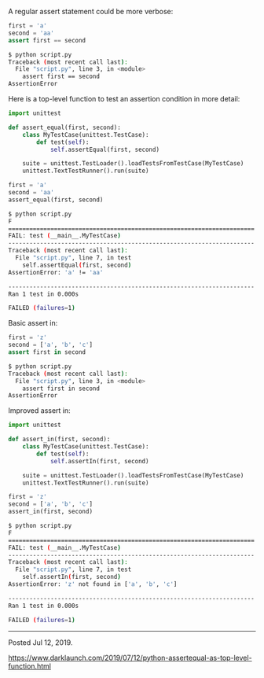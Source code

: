 A regular assert statement could be more verbose:

```python
first = 'a'
second = 'aa'
assert first == second
```

```bash
$ python script.py
Traceback (most recent call last):
  File "script.py", line 3, in <module>
    assert first == second
AssertionError
```

Here is a top-level function to test an assertion condition in more detail:

```python
import unittest

def assert_equal(first, second):
    class MyTestCase(unittest.TestCase):
        def test(self):
            self.assertEqual(first, second)

    suite = unittest.TestLoader().loadTestsFromTestCase(MyTestCase)
    unittest.TextTestRunner().run(suite)

first = 'a'
second = 'aa'
assert_equal(first, second)
```

```bash
$ python script.py
F
======================================================================
FAIL: test (__main__.MyTestCase)
----------------------------------------------------------------------
Traceback (most recent call last):
  File "script.py", line 7, in test
    self.assertEqual(first, second)
AssertionError: 'a' != 'aa'

----------------------------------------------------------------------
Ran 1 test in 0.000s

FAILED (failures=1)
```

Basic assert in:

```python
first = 'z'
second = ['a', 'b', 'c']
assert first in second
```

```bash
$ python script.py
Traceback (most recent call last):
  File "script.py", line 3, in <module>
    assert first in second
AssertionError
```

Improved assert in:

```python
import unittest

def assert_in(first, second):
    class MyTestCase(unittest.TestCase):
        def test(self):
            self.assertIn(first, second)

    suite = unittest.TestLoader().loadTestsFromTestCase(MyTestCase)
    unittest.TextTestRunner().run(suite)

first = 'z'
second = ['a', 'b', 'c']
assert_in(first, second)
```

```bash
$ python script.py
F
======================================================================
FAIL: test (__main__.MyTestCase)
----------------------------------------------------------------------
Traceback (most recent call last):
  File "script.py", line 7, in test
    self.assertIn(first, second)
AssertionError: 'z' not found in ['a', 'b', 'c']

----------------------------------------------------------------------
Ran 1 test in 0.000s

FAILED (failures=1)
```

---

Posted Jul 12, 2019.

https://www.darklaunch.com/2019/07/12/python-assertequal-as-top-level-function.html